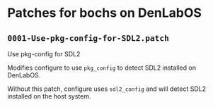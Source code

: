 # Patches for bochs on DenLabOS

## `0001-Use-pkg-config-for-SDL2.patch`

Use pkg-config for SDL2

Modifies configure to use `pkg_config` to detect SDL2 installed on
DenLabOS.

Without this patch, configure uses `sdl2_config` and will detect SDL2
installed on the host system.

